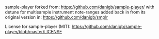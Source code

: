 sample-player forked from: https://github.com/danigb/sample-player/
with detune for multisample instrument note-ranges added back in from its original version in: https://github.com/danigb/smplr

License for sample-player (MIT): https://github.com/danigb/sample-player/blob/master/LICENSE



